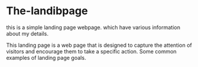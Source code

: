 # The-landibpage
this is a simple landing page webpage. which have various information about my  details.

This landing page is a web page that is designed to capture the attention of visitors and encourage them to take a specific action. Some common examples of landing page goals.
